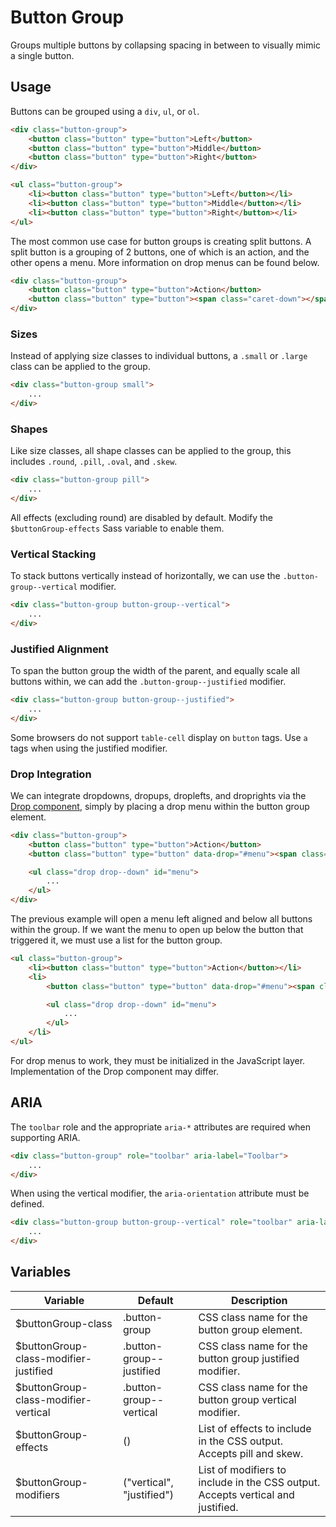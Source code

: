 # Button Group #

Groups multiple buttons by collapsing spacing in between to visually mimic a single button.

## Usage ##

Buttons can be grouped using a `div`, `ul`, or `ol`.

```html
<div class="button-group">
    <button class="button" type="button">Left</button>
    <button class="button" type="button">Middle</button>
    <button class="button" type="button">Right</button>
</div>

<ul class="button-group">
    <li><button class="button" type="button">Left</button></li>
    <li><button class="button" type="button">Middle</button></li>
    <li><button class="button" type="button">Right</button></li>
</ul>
```

The most common use case for button groups is creating split buttons. A split button is a grouping of 2 buttons, one of which is an action, and the other opens a menu. More information on drop menus can be found below.

```html
<div class="button-group">
    <button class="button" type="button">Action</button>
    <button class="button" type="button"><span class="caret-down"></span></button>
</div>
```

### Sizes ###

Instead of applying size classes to individual buttons, a `.small` or `.large` class can be applied to the group.

```html
<div class="button-group small">
    ...
</div>
```

### Shapes ###

Like size classes, all shape classes can be applied to the group, this includes `.round`, `.pill`, `.oval`, and `.skew`.

```html
<div class="button-group pill">
    ...
</div>
```

<div class="notice is-warning">
    All effects (excluding round) are disabled by default. Modify the <code>$buttonGroup-effects</code> Sass variable to enable them.
</div>

### Vertical Stacking ###

To stack buttons vertically instead of horizontally, we can use the `.button-group--vertical` modifier.

```html
<div class="button-group button-group--vertical">
    ...
</div>
```

### Justified Alignment ###

To span the button group the width of the parent, and equally scale all buttons within, we can add the `.button-group--justified` modifier.

```html
<div class="button-group button-group--justified">
    ...
</div>
```

<div class="notice is-warning">
    Some browsers do not support <code>table-cell</code> display on <code>button</code> tags. Use <code>a</code> tags when using the justified modifier.
</div>

### Drop Integration ###

We can integrate dropdowns, dropups, droplefts, and droprights via the [Drop component](drop.md), simply by placing a drop menu within the button group element.

```html
<div class="button-group">
    <button class="button" type="button">Action</button>
    <button class="button" type="button" data-drop="#menu"><span class="caret-down"></span></button>

    <ul class="drop drop--down" id="menu">
        ...
    </ul>
</div>
```

The previous example will open a menu left aligned and below all buttons within the group. If we want the menu to open up below the button that triggered it, we must use a list for the button group.

```html
<ul class="button-group">
    <li><button class="button" type="button">Action</button></li>
    <li>
        <button class="button" type="button" data-drop="#menu"><span class="caret-down"></span></button>

        <ul class="drop drop--down" id="menu">
            ...
        </ul>
    </li>
</ul>
```

<div class="notice is-info">
    For drop menus to work, they must be initialized in the JavaScript layer. Implementation of the Drop component may differ.
</div>

## ARIA ##

The `toolbar` role and the appropriate `aria-*` attributes are required when supporting ARIA.

```html
<div class="button-group" role="toolbar" aria-label="Toolbar">
    ...
</div>
```

When using the vertical modifier, the `aria-orientation` attribute must be defined.

```html
<div class="button-group button-group--vertical" role="toolbar" aria-label="Toolbar" aria-orientation="vertical">
    ...
</div>
```

## Variables ##

<table class="table is-striped data-table">
    <thead>
        <tr>
            <th>Variable</th>
            <th>Default</th>
            <th>Description</th>
        </tr>
    </thead>
    <tbody>
        <tr>
            <td>$buttonGroup-class</td>
            <td>.button-group</td>
            <td>CSS class name for the button group element.</td>
        </tr>
        <tr>
            <td>$buttonGroup-class-modifier-justified</td>
            <td>.button-group--justified</td>
            <td>CSS class name for the button group justified modifier.</td>
        </tr>
        <tr>
            <td>$buttonGroup-class-modifier-vertical</td>
            <td>.button-group--vertical</td>
            <td>CSS class name for the button group vertical modifier.</td>
        </tr>
        <tr>
            <td>$buttonGroup-effects</td>
            <td>()</td>
            <td>List of effects to include in the CSS output. Accepts pill and skew.</td>
        </tr>
        <tr>
            <td>$buttonGroup-modifiers</td>
            <td>("vertical", "justified")</td>
            <td>List of modifiers to include in the CSS output. Accepts vertical and justified.</td>
        </tr>
    </tbody>
</table>
